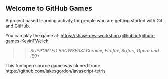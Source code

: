 ## Welcome to GitHub Games

A project based learning activity for people who are getting started with Git and GitHub.

You can play the game at:  https://shaw-dev-workshop.github.io/github-games-KevinTWelch

>> _*SUPPORTED BROWSERS*: Chrome, Firefox, Safari, Opera and IE9+_

This fun open source game was cloned from: https://github.com/jakesgordon/javascript-tetris
